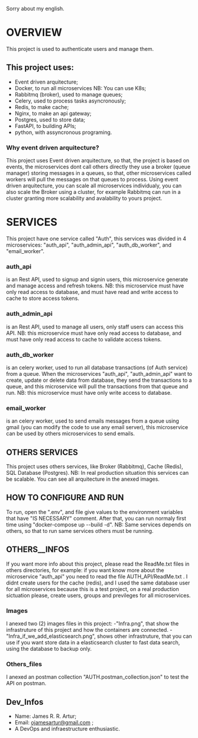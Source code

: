 Sorry about my english.

# OVERVIEW
This project is used to authenticate users and manage them.

## This project uses:
- Event driven arquitecture;
- Docker, to run all microservices NB: You can use K8s;
- Rabbitmq (broker), used to manage queues;
- Celery, used to process tasks asyncronously;
- Redis, to make cache;
- Nginx, to make an api gateway;
- Postgres, used to store data;
- FastAPI, to building APIs;
- python, with assyncronous programing.


### Why event driven arquitecture?
This project uses Event driven arquitecture, so that, the project is based on
events, the microservices dont call others directly they use a broker (queue manager)
storing messages in a queues, so that, other microservices called workers will
pull the messages on that queues to process.
Using event driven arquitecture, you can scale all microservices individualy, you can also
scale the Broker using a cluster, for example Rabbitmq can run in a cluster granting more
scalability and avalability to yours project.

# SERVICES
This project have one service called "Auth", this services was divided in
4 microservices: "auth_api", "auth_admin_api", "auth_db_worker", and "email_worker".

### auth_api 
is an Rest API, used to signup and signin users, this  microservice generate 
and manage access and refresh tokens. NB: this microservice must have only read access to database,
and must have read and write access to cache to store access tokens.

### auth_admin_api 
is an Rest API, used to manage all users, only staff users can access
this API. NB: this microservice must have only read access to database, and must have only read
access to cache to validate access tokens.

### auth_db_worker 
is an celery worker, used to run all database transactions (of Auth service) from a queue.
When the microservices "auth_api", "auth_admin_api" want to create, update or delete data from database,
they send the transactions to a queue, and this microservice will pull the transactions from that queue and run.
NB: this microservice must have only write access to database.

### email_worker 
is an celery worker, used to send emails messages from a queue using gmail 
(you can modify the code to use any email server), this microservice can be used by others microservices
to send emails.


## OTHERS SERVICES
This project uses others services, like Broker (Rabbitmq), Cache (Redis), SQL Database (Postgres).
NB: In real production situation this services can be scalable. You can see all arquitecture in the
anexed images.



## HOW TO CONFIGURE AND RUN
To run, open the ".env", and file give values ​​to the environment variables that have "IS NECESSARY" comment.
After that, you can run normaly first time using "docker-compose up --build -d". NB: Same services depends on others, so that
to run same services others must be running.




## OTHERS__INFOS
If you want more info about this project, please read the ReadMe.txt files in others directories, for example: if you want
know more about the microservice "auth_api" you need to read the file AUTH_API/ReadMe.txt . I didnt create users for the cache (redis), and
I used the same database user for all microservices because this is a test project, on a real production sictuation please, create users, groups
and previleges for all microservices. 

### Images
I anexed two (2) images files in this project: 
-"Infra.png", that show the infrastruture of this project and how the containers are connected.
-"Infra_if_we_add_elasticsearch.png", shows other infrastruture, that you can use if you want store data in a elasticsearch
cluster to fast data search, using the database to backup only.

### Others_files
I anexed an postman collection "AUTH.postman_collection.json" to test the API on postman.

## Dev_Infos
- Name: James R. R. Artur;
- Email: ojamesartur@gmail.com ;
- A DevOps and infraestructure enthusiastic.







